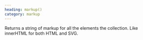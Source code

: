 ```yaml
--- 
heading: markup()
category: markup
---
```


Returns a string of markup for all the elements the collection. Like innerHTML for both HTML and SVG.
